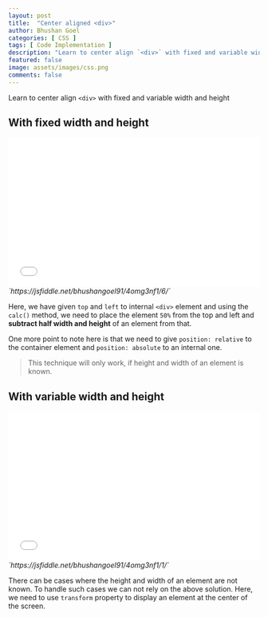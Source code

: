 ```yaml
---
layout: post
title:  "Center aligned <div>"
author: Bhushan Goel
categories: [ CSS ]
tags: [ Code Implementation ]
description: "Learn to center align `<div>` with fixed and variable width and height"
featured: false
image: assets/images/css.png
comments: false
---
```

Learn to center align `<div>` with fixed and variable width and height

## With fixed width and height

<iframe width="100%" height="300" src="//jsfiddle.net/bhushangoel91/4omg3nf1/6/embedded/html,css,result/dark/" allowfullscreen="allowfullscreen" allowpaymentrequest frameborder="0"></iframe>
<i>`https://jsfiddle.net/bhushangoel91/4omg3nf1/6/`</i>


Here, we have given `top` and `left` to internal `<div>` element and using the `calc()` method, we need to place the element `50%` from the top and left and **subtract half width and height** of an element from that.

One more point to note here is that we need to give `position: relative` to the container element and `position: absolute` to an internal one.

> This technique will only work, if height and width of an element is known.

## With variable width and height

<iframe width="100%" height="300" src="//jsfiddle.net/bhushangoel91/4omg3nf1/1/embedded/html,css,result/dark/" allowfullscreen="allowfullscreen" allowpaymentrequest frameborder="0"></iframe>
<i>`https://jsfiddle.net/bhushangoel91/4omg3nf1/1/`</i>


There can be cases where the height and width of an element are not known. To handle such cases we can not rely on the above solution. Here, we need to use `transform` property to display an element at the center of the screen.

